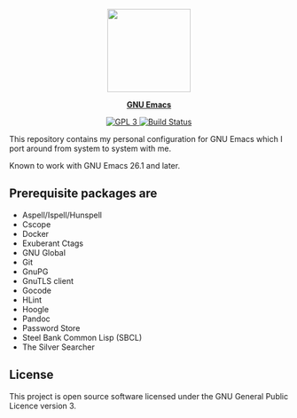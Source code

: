 <p align="center">
    <img src="https://www.gnu.org/software/emacs/images/emacs.png" width=150 height=150 alt=""/>
</p>

<p align="center"><a href="https://www.gnu.org/software/emacs/"><b>GNU Emacs</b></a></p>

<p align="center">
    <a href="https://www.gnu.org/licenses/gpl-3.0.txt">
        <img src="https://img.shields.io/badge/license-GPL_3-green.svg" alt="GPL 3">
    </a>
    <a href="https://travis-ci.com/sergeyklay/.emacs.d">
        <img src="https://travis-ci.com/sergeyklay/.emacs.d.svg" alt="Build Status">
    </a>
</p>

This repository contains my personal configuration for GNU Emacs which I port around from system to system with me.

Known to work with GNU Emacs 26.1 and later.

Prerequisite packages are
-------------------------

- Aspell/Ispell/Hunspell
- Cscope
- Docker
- Exuberant Ctags
- GNU Global
- Git
- GnuPG
- GnuTLS client
- Gocode
- HLint
- Hoogle
- Pandoc
- Password Store
- Steel Bank Common Lisp (SBCL)
- The Silver Searcher

License
-------

This project is open source software licensed under the GNU General Public Licence version 3.
